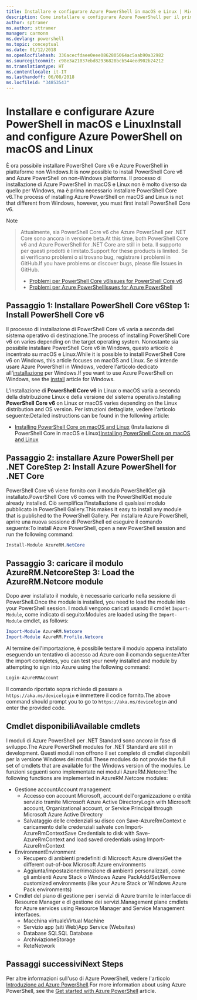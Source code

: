 ```yaml
---
title: Installare e configurare Azure PowerShell in macOS e Linux | Microsoft Docs
description: Come installare e configurare Azure PowerShell per il primo uso in macOS e Linux.
author: sptramer
ms.author: sttramer
manager: carmonm
ms.devlang: powershell
ms.topic: conceptual
ms.date: 01/12/2018
ms.openlocfilehash: 336acecfdaee0eee0862805064ac5aab90a32982
ms.sourcegitcommit: c98e3a21037ebd82936828bcb544eed902b24212
ms.translationtype: HT
ms.contentlocale: it-IT
ms.lasthandoff: 06/08/2018
ms.locfileid: "34853543"
---
```

# <a name="install-and-configure-azure-powershell-on-macos-and-linux"></a><span data-ttu-id="44efa-103">Installare e configurare Azure PowerShell in macOS e Linux</span><span class="sxs-lookup"><span data-stu-id="44efa-103">Install and configure Azure PowerShell on macOS and Linux</span></span>

<span data-ttu-id="44efa-104">È ora possibile installare PowerShell Core v6 e Azure PowerShell in piattaforme non Windows.</span><span class="sxs-lookup"><span data-stu-id="44efa-104">It is now possible to install PowerShell Core v6 and Azure PowerShell on non-Windows platforms.</span></span>
<span data-ttu-id="44efa-105">Il processo di installazione di Azure PowerShell in macOS e Linux non è molto diverso da quello per Windows, ma è prima necessario installare PowerShell Core v6.</span><span class="sxs-lookup"><span data-stu-id="44efa-105">The process of installing Azure PowerShell on macOS and Linux is not that different from Windows, however, you must first install PowerShell Core v6.</span></span>

> [!NOTE]

> <span data-ttu-id="44efa-106">Attualmente, sia PowerShell Core v6 che Azure PowerShell per .NET Core sono ancora in versione beta.</span><span class="sxs-lookup"><span data-stu-id="44efa-106">At this time, both PowerShell Core v6 and Azure PowerShell for .NET Core are still in beta.</span></span>
> <span data-ttu-id="44efa-107">Il supporto per questi prodotti è limitato.</span><span class="sxs-lookup"><span data-stu-id="44efa-107">Support for these products is limited.</span></span> <span data-ttu-id="44efa-108">Se si verificano problemi o si trovano bug, registrare i problemi in GitHub.</span><span class="sxs-lookup"><span data-stu-id="44efa-108">If you have problems or discover bugs, please file Issues in GitHub.</span></span>
>
> * [<span data-ttu-id="44efa-109">Problemi per PowerShell Core v6</span><span class="sxs-lookup"><span data-stu-id="44efa-109">Issues for PowerShell Core v6</span></span>](https://github.com/PowerShell/PowerShell/issues)
> * [<span data-ttu-id="44efa-110">Problemi per Azure PowerShell</span><span class="sxs-lookup"><span data-stu-id="44efa-110">Issues for Azure PowerShell</span></span>](https://github.com/azure/azure-docs-powershell/issues)

## <a name="step-1-install-powershell-core-v6"></a><span data-ttu-id="44efa-111">Passaggio 1: Installare PowerShell Core v6</span><span class="sxs-lookup"><span data-stu-id="44efa-111">Step 1: Install PowerShell Core v6</span></span>

<span data-ttu-id="44efa-112">Il processo di installazione di PowerShell Core v6 varia a seconda del sistema operativo di destinazione.</span><span class="sxs-lookup"><span data-stu-id="44efa-112">The process of installing PowerShell Core v6 on varies depending on the target operating system.</span></span>
<span data-ttu-id="44efa-113">Nonostante sia possibile installare PowerShell Core v6 in Windows, questo articolo è incentrato su macOS e Linux.</span><span class="sxs-lookup"><span data-stu-id="44efa-113">While it is possible to install PowerShell Core v6 on Windows, this article focuses on macOS and Linux.</span></span> <span data-ttu-id="44efa-114">Se si intende usare Azure PowerShell in Windows, vedere l'articolo dedicato all'[installazione](./install-azurerm-ps.md) per Windows.</span><span class="sxs-lookup"><span data-stu-id="44efa-114">If you want to use Azure PowerShell on Windows, see the [install](./install-azurerm-ps.md) article for Windows.</span></span>

<span data-ttu-id="44efa-115">L'installazione di **PowerShell Core v6** in Linux o macOS varia a seconda della distribuzione Linux e della versione del sistema operativo.</span><span class="sxs-lookup"><span data-stu-id="44efa-115">Installing **PowerShell Core v6** on Linux or macOS varies depending on the Linux distribution and OS version.</span></span>
<span data-ttu-id="44efa-116">Per istruzioni dettagliate, vedere l'articolo seguente:</span><span class="sxs-lookup"><span data-stu-id="44efa-116">Detailed instructions can be found in the following article:</span></span>

- <span data-ttu-id="44efa-117">[Installing PowerShell Core on macOS and Linux](/powershell/scripting/setup/installing-powershell-core-on-macos-and-linux) (Installazione di PowerShell Core in macOS e Linux)</span><span class="sxs-lookup"><span data-stu-id="44efa-117">[Installing PowerShell Core on macOS and Linux](/powershell/scripting/setup/installing-powershell-core-on-macos-and-linux)</span></span>

## <a name="step-2-install-azure-powershell-for-net-core"></a><span data-ttu-id="44efa-118">Passaggio 2: installare Azure PowerShell per .NET Core</span><span class="sxs-lookup"><span data-stu-id="44efa-118">Step 2: Install Azure PowerShell for .NET Core</span></span>

<span data-ttu-id="44efa-119">PowerShell Core v6 viene fornito con il modulo PowerShellGet già installato.</span><span class="sxs-lookup"><span data-stu-id="44efa-119">PowerShell Core v6 comes with the PowerShellGet module already installed.</span></span> <span data-ttu-id="44efa-120">Ciò semplifica l'installazione di qualsiasi modulo pubblicato in PowerShell Gallery.</span><span class="sxs-lookup"><span data-stu-id="44efa-120">This makes it easy to install any module that is published to the PowerShell Gallery.</span></span> <span data-ttu-id="44efa-121">Per installare Azure PowerShell, aprire una nuova sessione di PowerShell ed eseguire il comando seguente:</span><span class="sxs-lookup"><span data-stu-id="44efa-121">To install Azure PowerShell, open a new PowerShell session and run the following command:</span></span>

```powershell
Install-Module AzureRM.NetCore
```

## <a name="step-3-load-the-azurermnetcore-module"></a><span data-ttu-id="44efa-122">Passaggio 3: caricare il modulo AzureRM.Netcore</span><span class="sxs-lookup"><span data-stu-id="44efa-122">Step 3: Load the AzureRM.Netcore module</span></span>

<span data-ttu-id="44efa-123">Dopo aver installato il modulo, è necessario caricarlo nella sessione di PowerShell.</span><span class="sxs-lookup"><span data-stu-id="44efa-123">Once the module is installed, you need to load the module into your PowerShell session.</span></span> <span data-ttu-id="44efa-124">I moduli vengono caricati usando il cmdlet `Import-Module`, come indicato di seguito:</span><span class="sxs-lookup"><span data-stu-id="44efa-124">Modules are loaded using the `Import-Module` cmdlet, as follows:</span></span>

```powershell
Import-Module AzureRM.Netcore
Import-Module AzureRM.Profile.Netcore
```

<span data-ttu-id="44efa-125">Al termine dell'importazione, è possibile testare il modulo appena installato eseguendo un tentativo di accesso ad Azure con il comando seguente:</span><span class="sxs-lookup"><span data-stu-id="44efa-125">After the import completes, you can test your newly installed and module by attempting to sign into Azure using the following command:</span></span>

```powershell
Login-AzureRMAccount
```

<span data-ttu-id="44efa-126">Il comando riportato sopra richiede di passare a `https://aka.ms/devicelogin` e immettere il codice fornito.</span><span class="sxs-lookup"><span data-stu-id="44efa-126">The above command should prompt you to go to `https://aka.ms/devicelogin` and enter the provided code.</span></span>

## <a name="available-cmdlets"></a><span data-ttu-id="44efa-127">Cmdlet disponibili</span><span class="sxs-lookup"><span data-stu-id="44efa-127">Available cmdlets</span></span>

<span data-ttu-id="44efa-128">I moduli di Azure PowerShell per .NET Standard sono ancora in fase di sviluppo.</span><span class="sxs-lookup"><span data-stu-id="44efa-128">The Azure PowerShell modules for .NET Standard are still in development.</span></span> <span data-ttu-id="44efa-129">Questi moduli non offrono il set completo di cmdlet disponibili per la versione Windows dei moduli.</span><span class="sxs-lookup"><span data-stu-id="44efa-129">These modules do not provide the full set of cmdlets that are available for the Windows version of the modules.</span></span> <span data-ttu-id="44efa-130">Le funzioni seguenti sono implementate nei moduli AzureRM.Netcore:</span><span class="sxs-lookup"><span data-stu-id="44efa-130">The following functions are implemented in AzureRM.Netcore modules:</span></span>

* <span data-ttu-id="44efa-131">Gestione account</span><span class="sxs-lookup"><span data-stu-id="44efa-131">Account management</span></span>
  - <span data-ttu-id="44efa-132">Accesso con account Microsoft, account dell'organizzazione o entità servizio tramite Microsoft Azure Active Directory</span><span class="sxs-lookup"><span data-stu-id="44efa-132">Login with Microsoft account, Organizational account, or Service Principal through Microsoft Azure Active Directory</span></span>
  - <span data-ttu-id="44efa-133">Salvataggio delle credenziali su disco con Save-AzureRmContext e caricamento delle credenziali salvate con Import-AzureRmContext</span><span class="sxs-lookup"><span data-stu-id="44efa-133">Save Credentials to disk with Save-AzureRmContext and load saved credentials using Import-AzureRmContext</span></span>
* <span data-ttu-id="44efa-134">Environment</span><span class="sxs-lookup"><span data-stu-id="44efa-134">Environment</span></span>
  - <span data-ttu-id="44efa-135">Recupero di ambienti predefiniti di Microsoft Azure diversi</span><span class="sxs-lookup"><span data-stu-id="44efa-135">Get the different out-of-box Microsoft Azure environments</span></span>
  - <span data-ttu-id="44efa-136">Aggiunta/impostazione/rimozione di ambienti personalizzati, come gli ambienti Azure Stack o Windows Azure Pack</span><span class="sxs-lookup"><span data-stu-id="44efa-136">Add/Set/Remove customized environments (like your Azure Stack or Windows Azure Pack environments)</span></span>
* <span data-ttu-id="44efa-137">Cmdlet del piano di gestione per i servizi di Azure tramite le interfacce di Resource Manager e di gestione dei servizi.</span><span class="sxs-lookup"><span data-stu-id="44efa-137">Management plane cmdlets for Azure services using Resource Manager and Service Management interfaces.</span></span>
  - <span data-ttu-id="44efa-138">Macchina virtuale</span><span class="sxs-lookup"><span data-stu-id="44efa-138">Virtual Machine</span></span>
  - <span data-ttu-id="44efa-139">Servizio app (siti Web)</span><span class="sxs-lookup"><span data-stu-id="44efa-139">App Service (Websites)</span></span>
  - <span data-ttu-id="44efa-140">Database SQL</span><span class="sxs-lookup"><span data-stu-id="44efa-140">SQL Database</span></span>
  - <span data-ttu-id="44efa-141">Archiviazione</span><span class="sxs-lookup"><span data-stu-id="44efa-141">Storage</span></span>
  - <span data-ttu-id="44efa-142">Rete</span><span class="sxs-lookup"><span data-stu-id="44efa-142">Network</span></span>

## <a name="next-steps"></a><span data-ttu-id="44efa-143">Passaggi successivi</span><span class="sxs-lookup"><span data-stu-id="44efa-143">Next Steps</span></span>

<span data-ttu-id="44efa-144">Per altre informazioni sull'uso di Azure PowerShell, vedere l'articolo [Introduzione ad Azure PowerShell](get-started-azureps.md).</span><span class="sxs-lookup"><span data-stu-id="44efa-144">For more information about using Azure PowerShell, see the [Get started with Azure PowerShell](get-started-azureps.md) article.</span></span>
